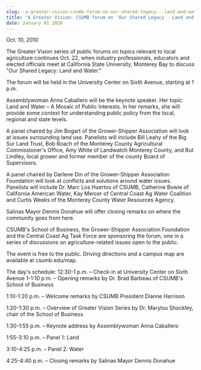 ```yaml
---
slug: -a-greater-vision-csumb-forum-on-our-shared-legacy---land-and-water
title: "A Greater Vision: CSUMB forum on 'Our Shared Legacy - Land and Water'"
date: January 01 2020
---
```


<p>Oct. 10, 2010</p>
<p>
  The Greater Vision series of public forums on topics relevant to local
  agriculture continues Oct. 22, when industry professionals, educators and
  elected officials meet at California State University, Monterey Bay to discuss
  "Our Shared Legacy: Land and Water."
</p>
<p>
  The forum will be held in the University Center on Sixth Avenue, starting at 1
  p.m.
</p>
<p>
  Assemblywoman Anna Caballero will be the keynote speaker. Her topic: Land and
  Water – A Mosaic of Public Interests. In her remarks, she will provide some
  context for understanding public policy from the local, regional and state
  levels.
</p>
<p>
  A panel chaired by Jim Bogart of the Grower-Shipper Association will look at
  issues surrounding land use. Panelists will include Bill Leahy of the Big Sur
  Land Trust, Bob Roach of the Monterey County Agricultural Commissioner's
  Office, Amy White of Landwatch Monterey County, and But Lindley, local grower
  and former member of the county Board of Supervisors.
</p>
<p>
  A panel chaired by Darlene Din of the Grower-Shipper Association Foundation
  will look at conflicts and solutions around water issues. Panelists will
  include Dr. Marc Los Huertos of CSUMB, Catherine Bowie of California American
  Water, Kay Mercer of Central Coast Ag Water Coalition and Curtis Weeks of the
  Monterey County Water Resources Agency.
</p>
<p>
  Salinas Mayor Dennis Donahue will offer closing remarks on where the community
  goes from here.
</p>
<p>
  CSUMB's School of Business, the Grower-Shipper Association Foundation and the
  Central Coast Ag Task Force are sponsoring the forum, one in a series of
  discussions on agriculture-related issues open to the public.
</p>
<p>
  The event is free to the public. Driving directions and a campus map are
  available at csumb.edu/map.
</p>
<p>
  The day's schedule: 12:30-1 p.m. – Check-in at University Center on Sixth
  Avenue 1-1:10 p.m. – Opening remarks by Dr. Brad Barbeau of CSUMB's School of
  Business
</p>
<p>1:10-1:20 p.m. – Welcome remarks by CSUMB President Dianne Harrison</p>
<p>
  1:20-1:30 p.m. – Overview of Greater Vision Series by Dr. Marylou Shockley,
  chair of the School of Business
</p>
<p>1:30-1:55 p.m. – Keynote address by Assemblywoman Anna Caballero</p>
<p>1:55-3:10 p.m. – Panel 1: Land</p>
<p>3:10-4:25 p.m. – Panel 2: Water</p>
<p>4:25-4:40 p.m. – Closing remarks by Salinas Mayor Dennis Donahue</p>
<p></p>
<p></p>
<p><strong> </strong></p>
<p><em> </em></p>
